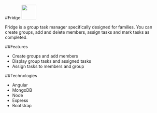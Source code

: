 #Fridge     <img src="https://cdn2.iconfinder.com/data/icons/windows-8-metro-style/512/fridge.png" width="48">

Fridge is a group task manager specifically designed for families. You can create groups, add and delete members, assign tasks and mark tasks as completed. 


##Features 
* Create groups and add members
* Display group tasks and assigned tasks
* Assign tasks to members and group 

##Technologies 
* Angular
* MongoDB
* Node
* Express
* Bootstrap


